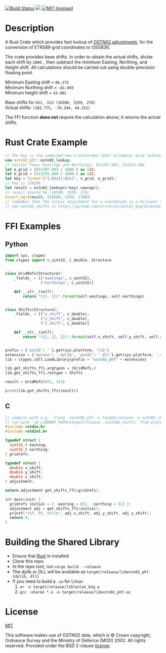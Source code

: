 [![Build Status](https://travis-ci.org/urschrei/OSTN02_PHF.png?branch=master)](https://travis-ci.org/urschrei/ostn02_phf) [![](https://img.shields.io/crates/v/lonlat_bng.svg)](https://crates.io/crates/OSTN02_PHF) [![MIT licensed](https://img.shields.io/badge/license-MIT-blue.svg)](license.txt)  

# Description
A Rust Crate which provides fast lookup of [OSTN02 adjustments](https://www.ordnancesurvey.co.uk/business-and-government/help-and-support/navigation-technology/os-net/surveying.html), for the conversion of ETRS89 grid coordinates to OSGB36.  

The crate provides base shifts. In order to obtain the actual shifts, divide each shift by `1000.`, then subtract the minimum Easting, Northing, and Height shift. All calculations should be carried out using double-precision floating point.

Minimum Easting shift = `86.275`  
Minimum Northing shift = `-81.603`  
Minimum height shift = `43.982`  

Base shifts for `651, 313`: `(16500, 3359, 270)`  
Actual shifts: `(102.775, -78.244, 44.252)`  

The FFI function **does not** require the calculation above; it returns the actual shifts.

# Rust Crate Example
``` rust
// The key is the combined hex-transformed (03x) kilometer-grid reference of the ETRS89 Northings and Eastings coordinates
use ostn02_phf::ostn02_lookup;
// Caister Tower Eastings and Northings: 651307.003, 313255.686
let e_grid = (651307.003 / 1000.) as i32;
let n_grid = (313255.686 / 1000.) as i32;
let key = format!("{:03x}{:03x}", n_grid, e_grid);
// key is 13928b
let result = ostn02_lookup(&*key).unwrap();
// result should be (16500, 3359, 270)
assert_eq!(result, (16500, 3359, 270));
// remember that the actual adjustment for a coordinate is a bilinear transform, using a square
// see ostn02_shifts in https://github.com/urschrei/lonlat_bng/blob/master/src/ostn02/mod.rs
```

# FFI Examples
## Python
``` python
import sys, ctypes
from ctypes import c_uint32, c_double, Structure


class GridRefs(Structure):
    _fields_ = [("eastings", c_uint32),
                ("northings", c_uint32)]

    def __str__(self):
        return "({}, {})".format(self.eastings, self.northings)


class Shifts(Structure):
    _fields_ = [("x_shift", c_double),
                ("y_shift", c_double),
                ("z_shift", c_double)]

    def __str__(self):
        return "({}, {}, {})".format(self.x_shift, self.y_shift, self.z_shift)


prefix = {'win32': ''}.get(sys.platform, 'lib')
extension = {'darwin': '.dylib', 'win32': '.dll'}.get(sys.platform, '.so')
lib = ctypes.cdll.LoadLibrary(prefix + "ostn02_phf" + extension)

lib.get_shifts_ffi.argtypes = (GridRefs,)
lib.get_shifts_ffi.restype = Shifts

result = GridRefs(651, 313)

print(lib.get_shifts_ffi(result))
```

## C
``` c
// compile with e.g. `clang -lostn02_phf -L target/release -o ostn02_shifts  src/ostn02.c` from project root
// run with `LD_LIBRARY_PATH=target/release ./ostn02_shifts` from project root
#include <stdio.h>
#include <stdint.h>

typedef struct {
  uint32_t easting;
  uint32_t northing;
} gridrefs;

typedef struct {
  double x_shift;
  double y_shift;
  double z_shift;
} adjustment;

extern adjustment get_shifts_ffi(gridrefs);

int main(void) {
  gridrefs initial = { .easting = 651, .northing = 313 };
  adjustment adj = get_shifts_ffi(initial);
  printf("(%f, %f, %f)\n", adj.x_shift, adj.y_shift, adj.z_shift);
  return 0;
}
```

# Building the Shared Library
- Ensure that [Rust](https://www.rust-lang.org/downloads.html) is installed
- Clone this repo
- In the repo root, run `cargo build --release`
- The dylib or DLL will be available as `target/release/libostn02_phf.{dylib, dll}`
- If you need to build a `.so` for Linux:
    1. `ar -x target/release/liblonlat_bng.a`
    2. `gcc -shared *.o -o target/release/libostn02_phf.so`

# License
[MIT](LICENSE)  

This software makes use of OSTN02 data, which is © Crown copyright, Ordnance Survey and the Ministry of Defence (MOD) 2002. All rights reserved. Provided under the BSD 2-clause [license](OSTN02_license.txt).
